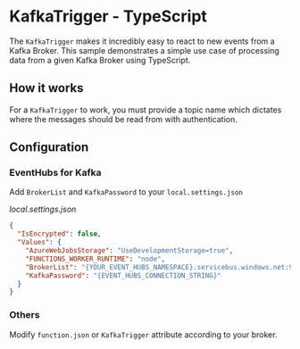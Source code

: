 # KafkaTrigger - TypeScript

The `KafkaTrigger` makes it incredibly easy to react to new events from a Kafka Broker. This sample demonstrates a simple use case of processing data from a given Kafka Broker using TypeScript.

## How it works

For a `KafkaTrigger` to work, you must provide a topic name which dictates where the messages should be read from with authentication.

## Configuration

### EventHubs for Kafka

Add `BrokerList` and `KafkaPassword` to your `local.settings.json`

_local.settings.json_

```json
{
  "IsEncrypted": false,
  "Values": {
    "AzureWebJobsStorage": "UseDevelopmentStorage=true",
    "FUNCTIONS_WORKER_RUNTIME": "node",
    "BrokerList": "{YOUR_EVENT_HUBS_NAMESPACE}.servicebus.windows.net:9093",
    "KafkaPassword": "{EVENT_HUBS_CONNECTION_STRING}"
  }
}
```

### Others

Modify `function.json` or `KafkaTrigger` attribute according to your broker.